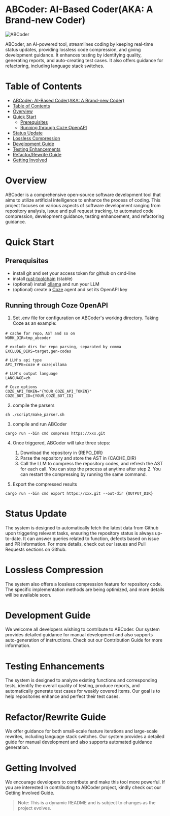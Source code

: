 <!--
 Copyright 2025 CloudWeGo Authors
 
 Licensed under the Apache License, Version 2.0 (the "License");
 you may not use this file except in compliance with the License.
 You may obtain a copy of the License at
 
     https://www.apache.org/licenses/LICENSE-2.0
 
 Unless required by applicable law or agreed to in writing, software
 distributed under the License is distributed on an "AS IS" BASIS,
 WITHOUT WARRANTIES OR CONDITIONS OF ANY KIND, either express or implied.
 See the License for the specific language governing permissions and
 limitations under the License.
-->

# ABCoder: AI-Based Coder(AKA: A Brand-new Coder)

![ABCoder](images/ABCoder.png)

ABCoder, an AI-powered tool, streamlines coding by keeping real-time status updates, providing lossless code compression, and giving development guidance. It enhances testing by identifying quality, generating reports, and auto-creating test cases. It also offers guidance for refactoring, including language stack switches.

# Table of Contents

- [ABCoder: AI-Based Coder(AKA: A Brand-new Coder)](#abcoder-ai-based-coderaka-a-brand-new-coder)
- [Table of Contents](#table-of-contents)
- [Overview](#overview)
- [Quick Start](#quick-start)
  - [Prerequisites](#prerequisites)
  - [Running through Coze OpenAPI](#running-through-coze-openapi)
- [Status Update](#status-update)
- [Lossless Compression](#lossless-compression)
- [Development Guide](#development-guide)
- [Testing Enhancements](#testing-enhancements)
- [Refactor/Rewrite Guide](#refactorrewrite-guide)
- [Getting Involved](#getting-involved)

# Overview

ABCoder is a comprehensive open-source software development tool that aims to utilize artificial intelligence to enhance
the process of coding. This project focuses on various aspects of software development ranging from repository analysis,
issue and pull request tracking, to automated code compression, development guidance, testing enhancement, and
refactoring guidance.

# Quick Start

## Prerequisites
- install git and set your access token for github on cmd-line
- install [rust-toolchain](https://www.rust-lang.org/tools/install) (stable)
- (optional) install [ollama](https://github.com/ollama/ollama) and run your LLM
- (optional) create a [Coze](https://www.coze.com/docs/developer_guides/coze_api_overview?_lang=en) agent and set its OpenAPI key

## Running through Coze OpenAPI
1. Set .env file for configuration on ABCoder's working directory. Taking Coze as an example:
```
# cache for repo，AST and so on
WORK_DIR=tmp_abcoder

# exclude dirs for repo parsing, separated by comma
EXCLUDE_DIRS=target,gen-codes 

# LLM's api type
API_TYPE=coze # coze|ollama 

# LLM's output language
LANGUAGE=zh 

# Coze options
COZE_API_TOKEN="{YOUR_COZE_API_TOKEN}"
COZE_BOT_ID={YOUR_COZE_BOT_ID}
```

2. compile the parsers
```
sh ./script/make_parser.sh
```

3. compile and run ABCoder
```
cargo run --bin cmd compress https://xxx.git
```

4. Once triggered, ABCoder will take three steps:
   1. Download the repository in {REPO_DIR}
   2. Parse the repository and store the AST in {CACHE_DIR}
   3. Call the LLM to compress the repository codes, and refresh the AST for each call.
You can stop the process at anytime after step 2. You can restart the compressing by running the same command.

5. Export the compressed results
```
cargo run --bin cmd export https://xxx.git --out-dir {OUTPUT_DIR}
```

# Status Update

The system is designed to automatically fetch the latest data from Github upon triggering relevant tasks, ensuring the
repository status is always up-to-date. It can answer queries related to function, defects based on issue and PR
information. For more details, check out our Issues and Pull Requests sections on Github.

# Lossless Compression

The system also offers a lossless compression feature for repository code. The specific implementation methods are being
optimized, and more details will be available soon.

# Development Guide

We welcome all developers wishing to contribute to ABCoder. Our system provides detailed guidance for manual development
and also supports auto-generation of instructions. Check out our Contribution Guide for more information.

# Testing Enhancements

The system is designed to analyze existing functions and corresponding tests, identify the overall quality of testing,
produce reports, and automatically generate test cases for weakly covered items. Our goal is to help repositories
enhance and perfect their test cases.

# Refactor/Rewrite Guide

We offer guidance for both small-scale feature iterations and large-scale rewrites, including language stack switches.
Our system provides a detailed guide for manual development and also supports automated guidance generation.

# Getting Involved

We encourage developers to contribute and make this tool more powerful. If you are interested in contributing to ABCoder
project, kindly check out our Getting Involved Guide.

> Note: This is a dynamic README and is subject to changes as the project evolves.

